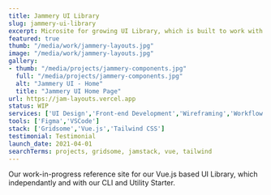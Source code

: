 ```yaml
---
title: Jammery UI Library
slug: jammery-ui-library
excerpt: Microsite for growing UI Library, which is built to work with our CLI and Utility Starter.
featured: true
thumb: "/media/work/jammery-layouts.jpg"
image: "/media/work/jammery-layouts.jpg"
gallery:
- thumb: "/media/projects/jammery-components.jpg"
  full: "/media/projects/jammery-components.jpg"
  alt: "Jammery UI - Home"
  title: "Jammery UI Home Page"
url: https://jam-layouts.vercel.app
status: WIP
services: ['UI Design','Front-end Development','Wireframing','Workflow Optimisation']
tools: ['Figma','VSCode']
stack: ['Gridsome','Vue.js','Tailwind CSS']
testimonial: Testimonial
launch_date: 2021-04-01
searchTerms: projects, gridsome, jamstack, vue, tailwind
---
```

Our work-in-progress reference site for our Vue.js based UI Library, which independantly and with our CLI and Utility Starter.
